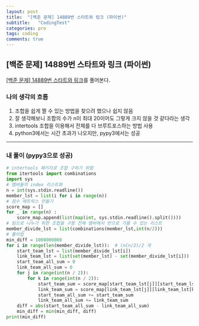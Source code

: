 ```yaml
---
layout: post
title:  "[백준 문제] 14889번 스타트와 링크 (파이썬)"
subtitle:   "CodingTest"
categories: pro
tags: coding
comments: true
---
```


## [백준 문제] 14889번 스타트와 링크 (파이썬)

[[백준 문제] 14889번 스타트와 링크](https://www.acmicpc.net/problem/14889)를 풀어본다.

### 나의 생각의 흐름
1. 조합을 쉽게 짤 수 있는 방법을 찾으려 했으나 쉽지 않음
2. 잘 생각해보니 조합의 수가 n이 최대 20이어도 그렇게 크지 않을 것 같다라는 생각
3. intertools 조합을 이용해서 전체를 다 브루트포스하는 방법 사용
4. python3에서는 시간 초과가 나오지만, pypy3에서는 성공

---

### 내 풀이 (pypy3으로 성공)
```python
# intertools 패키지로 조합 구하기 위함
from itertools import combinations
import sys
# 멤버들의 index 리스트화
n = int(sys.stdin.readline())
member_lst = list(i for i in range(n))
# 점수 매트릭스 만들기
score_map = []
for _ in range(n) :
    score_map.append(list(map(int, sys.stdin.readline().split())))
# 팀으로 나누기 위한 조합을 구함 전체 멤버에서 반으로 가를 수 있는 리스트
member_divide_lst = list(combinations(member_lst,int(n/2)))
# 풀이법
min_diff = 1000000000
for i in range(len(member_divide_lst)):  # (nCn/2)/2 개
    start_team_lst = list(member_divide_lst[i])
    link_team_lst = list(set(member_lst) - set(member_divide_lst[i]))
    start_team_all_sum = 0
    link_team_all_sum = 0
    for j in range(int(n / 2)):
        for k in range(int(n / 2)):
            start_team_sum = score_map[start_team_lst[j]][start_team_lst[k]]
            link_team_sum = score_map[link_team_lst[j]][link_team_lst[k]]
            start_team_all_sum += start_team_sum
            link_team_all_sum += link_team_sum
    diff = abs(start_team_all_sum - link_team_all_sum)
    min_diff = min(min_diff, diff)
print(min_diff)
```
